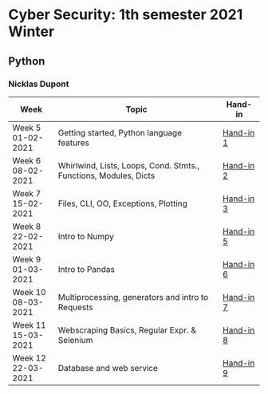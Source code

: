 # Cyber Security: 1th semester 2021 Winter
## Python 
### Nicklas Dupont

|Week|Topic|Hand-in|
|--|--|--|
|Week 5<br/>01-02-2021|Getting started, Python language features|[Hand-in 1](https://github.com/TheDanishWonder/Cyber_security/tree/main/session01)|
|Week 6<br/>08-02-2021|Whirlwind, Lists, Loops, Cond. Stmts., Functions, Modules, Dicts|[Hand-in 2](https://github.com/TheDanishWonder/4sem_Python/tree/master/Assignments/Week%206%20-%20Whirlwind%2C%20Lists%2C%20Loops%2C%20Cond.%20Stmts.%2C%20Functions%2C%20Modules%2C%20Dicts)|
|Week 7<br/>15-02-2021|Files, CLI, OO, Exceptions, Plotting|[Hand-in 3](https://github.com/TheDanishWonder/4sem_Python/tree/master/Assignments/Week%207%20-%20Files%2C%20CLI%2C%20OO%2C%20Exceptions%2C%20Plotting)|
|Week 8<br/>22-02-2021|Intro to Numpy|[Hand-in 5](https://github.com/TheDanishWonder/4sem_Python/tree/master/Assignments/Week%208%20-%20Intro%20to%20Numpy)|
|Week 9<br/>01-03-2021|Intro to Pandas|[Hand-in 6](https://github.com/TheDanishWonder/4sem_Python/tree/master/Assignments/Week%209%20-%20Intro%20to%20Pandas)|
|Week 10<br/>08-03-2021|Multiprocessing, generators and intro to Requests|[Hand-in 7](https://github.com/TheDanishWonder/4sem_Python/tree/master/Assignments/Week%2010%20-%20Multiprocessing%2C%20generators%20and%20intro%20to%20Requests)|
|Week 11<br/>15-03-2021|Webscraping Basics, Regular Expr. & Selenium|[Hand-in 8](https://github.com/TheDanishWonder/4sem_Python/tree/master/Assignments/Week%2011%20-%20Webscraping%20Basics%2C%20Regular%20Expr.%20%26%20Selenium)|
|Week 12<br/>22-03-2021|Database and web service|[Hand-in 9](https://github.com/TheDanishWonder/4sem_Python/tree/master/Assignments/Week%2012%20-%20Database%20and%20Web%20service)|
